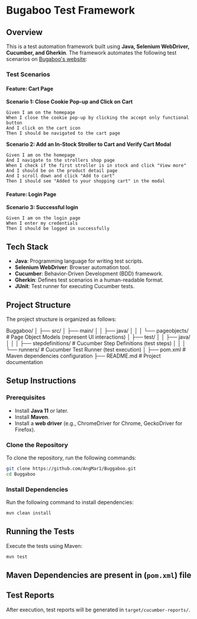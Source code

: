 # Bugaboo Test Framework

## Overview
This is a test automation framework built using **Java, Selenium WebDriver, Cucumber, and Gherkin**. The framework automates the following test scenarios on [Bugaboo's website](https://www.bugaboo.com/us-en):


### Test Scenarios

#### Feature: Cart Page

**Scenario 1: Close Cookie Pop-up and Click on Cart**

```gherkin
Given I am on the homepage
When I close the cookie pop-up by clicking the accept only functional button
And I click on the cart icon
Then I should be navigated to the cart page
```
**Scenario 2: Add an In-Stock Stroller to Cart and Verify Cart Modal**

```gherkin
Given I am on the homepage
And I navigate to the strollers shop page
When I check if the first stroller is in stock and click "View more"
And I should be on the product detail page
And I scroll down and click "Add to cart"
Then I should see "Added to your shopping cart" in the modal
```  
#### Feature: Login Page
**Scenario 3: Successful login**
 
```gherkin 
Given I am on the login page
When I enter my credentials
Then I should be logged in successfully
``` 
  
  
## Tech Stack
- **Java**: Programming language for writing test scripts.
- **Selenium WebDriver**: Browser automation tool.
- **Cucumber**: Behavior-Driven Development (BDD) framework.
- **Gherkin**: Defines test scenarios in a human-readable format.
- **JUnit**: Test runner for executing Cucumber tests.

## Project Structure

The project structure is organized as follows:

Buggaboo/
│
├── src/
│   ├── main/
│   │   ├── java/
│   │   │   └── pageobjects/          # Page Object Models (represent UI interactions)
│   ├── test/
│   │   ├── java/
│   │   │   ├── stepdefinitions/      # Cucumber Step Definitions (test steps)
│   │   │   └── runners/              # Cucumber Test Runner (test execution)
│
├── pom.xml                           # Maven dependencies configuration
├── README.md                         # Project documentation

## Setup Instructions
### Prerequisites
- Install **Java 11** or later.
- Install **Maven**.
- Install a **web driver** (e.g., ChromeDriver for Chrome, GeckoDriver for Firefox).

### Clone the Repository

To clone the repository, run the following commands:

```sh
git clone https://github.com/AngMar1/Buggaboo.git
cd Buggaboo
```

### Install Dependencies
Run the following command to install dependencies:
```sh
mvn clean install
```

## Running the Tests
Execute the tests using Maven:
```sh
mvn test
```

## Maven Dependencies are present in (`pom.xml`) file 

## Test Reports
After execution, test reports will be generated in `target/cucumber-reports/`.



